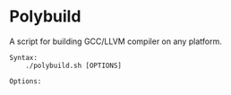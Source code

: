 # Polybuild
A script for building GCC/LLVM compiler on any platform.
```
Syntax:
	./polybuild.sh [OPTIONS]

Options:
	
```
